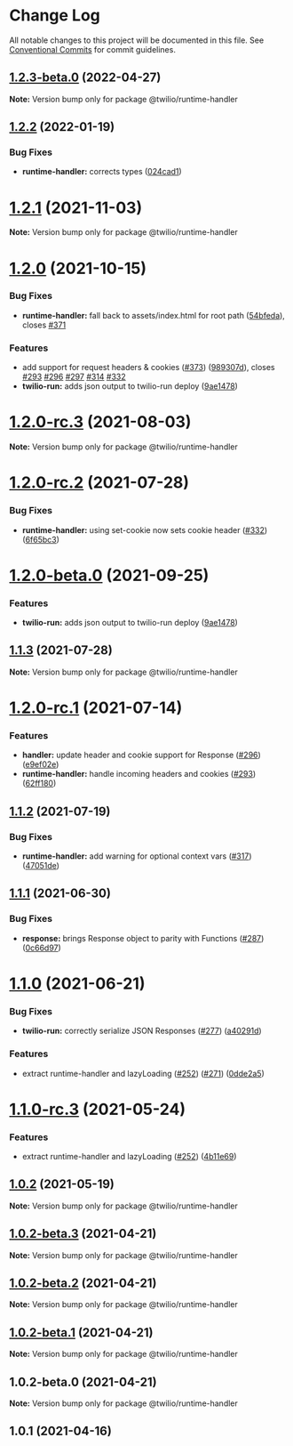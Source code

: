 # Change Log

All notable changes to this project will be documented in this file.
See [Conventional Commits](https://conventionalcommits.org) for commit guidelines.

## [1.2.3-beta.0](https://github.com/twilio-labs/serverless-toolkit/compare/@twilio/runtime-handler@1.2.2...@twilio/runtime-handler@1.2.3-beta.0) (2022-04-27)

**Note:** Version bump only for package @twilio/runtime-handler





## [1.2.2](https://github.com/twilio-labs/serverless-toolkit/compare/@twilio/runtime-handler@1.2.1...@twilio/runtime-handler@1.2.2) (2022-01-19)


### Bug Fixes

* **runtime-handler:** corrects types ([024cad1](https://github.com/twilio-labs/serverless-toolkit/commit/024cad10481a08768cbfcfeddb826bb8954d1d28))







# [1.2.1](https://github.com/twilio-labs/serverless-toolkit/compare/@twilio/runtime-handler@1.2.0...@twilio/runtime-handler@1.2.1) (2021-11-03)

**Note:** Version bump only for package @twilio/runtime-handler





# [1.2.0](https://github.com/twilio-labs/serverless-toolkit/compare/@twilio/runtime-handler@1.1.3...@twilio/runtime-handler@1.2.0) (2021-10-15)


### Bug Fixes

* **runtime-handler:** fall back to assets/index.html for root path ([54bfeda](https://github.com/twilio-labs/serverless-toolkit/commit/54bfeda7a8bf3b196888f8d2b75c89a8c362afcb)), closes [#371](https://github.com/twilio-labs/serverless-toolkit/issues/371)


### Features

* add support for request headers & cookies ([#373](https://github.com/twilio-labs/serverless-toolkit/issues/373)) ([989307d](https://github.com/twilio-labs/serverless-toolkit/commit/989307d0e73b06056ecb571958fbab39b38bfea2)), closes [#293](https://github.com/twilio-labs/serverless-toolkit/issues/293) [#296](https://github.com/twilio-labs/serverless-toolkit/issues/296) [#297](https://github.com/twilio-labs/serverless-toolkit/issues/297) [#314](https://github.com/twilio-labs/serverless-toolkit/issues/314) [#332](https://github.com/twilio-labs/serverless-toolkit/issues/332)
* **twilio-run:** adds json output to twilio-run deploy ([9ae1478](https://github.com/twilio-labs/serverless-toolkit/commit/9ae147816af85a671ed37639e83d0fa105f8ecb2))





# [1.2.0-rc.3](https://github.com/twilio-labs/serverless-toolkit/compare/@twilio/runtime-handler@1.2.0-rc.2...@twilio/runtime-handler@1.2.0-rc.3) (2021-08-03)

**Note:** Version bump only for package @twilio/runtime-handler





# [1.2.0-rc.2](https://github.com/twilio-labs/serverless-toolkit/compare/@twilio/runtime-handler@1.2.0-rc.1...@twilio/runtime-handler@1.2.0-rc.2) (2021-07-28)


### Bug Fixes

* **runtime-handler:** using set-cookie now sets cookie header ([#332](https://github.com/twilio-labs/serverless-toolkit/issues/332)) ([6f65bc3](https://github.com/twilio-labs/serverless-toolkit/commit/6f65bc3bb692b8bd0b21d932f66ae394000e51a9))


# [1.2.0-beta.0](https://github.com/twilio-labs/serverless-toolkit/compare/@twilio/runtime-handler@1.1.3...@twilio/runtime-handler@1.2.0-beta.0) (2021-09-25)


### Features

* **twilio-run:** adds json output to twilio-run deploy ([9ae1478](https://github.com/twilio-labs/serverless-toolkit/commit/9ae147816af85a671ed37639e83d0fa105f8ecb2))





## [1.1.3](https://github.com/twilio-labs/serverless-toolkit/compare/@twilio/runtime-handler@1.1.2...@twilio/runtime-handler@1.1.3) (2021-07-28)

**Note:** Version bump only for package @twilio/runtime-handler




# [1.2.0-rc.1](https://github.com/twilio-labs/serverless-toolkit/compare/@twilio/runtime-handler@1.1.1...@twilio/runtime-handler@1.2.0-rc.1) (2021-07-14)


### Features

* **handler:** update header and cookie support for Response ([#296](https://github.com/twilio-labs/serverless-toolkit/issues/296)) ([e9ef02e](https://github.com/twilio-labs/serverless-toolkit/commit/e9ef02ed9e10635623f462db6f53de3669ffaf0b))
* **runtime-handler:** handle incoming headers and cookies ([#293](https://github.com/twilio-labs/serverless-toolkit/issues/293)) ([62ff180](https://github.com/twilio-labs/serverless-toolkit/commit/62ff1801db6a121122fcd944a855ad7f038cafe4))


## [1.1.2](https://github.com/twilio-labs/serverless-toolkit/compare/@twilio/runtime-handler@1.1.1...@twilio/runtime-handler@1.1.2) (2021-07-19)


### Bug Fixes

* **runtime-handler:** add warning for optional context vars ([#317](https://github.com/twilio-labs/serverless-toolkit/issues/317)) ([47051de](https://github.com/twilio-labs/serverless-toolkit/commit/47051dec50ce477d22bc6be0f87d58950c4a1919))





## [1.1.1](https://github.com/twilio-labs/serverless-toolkit/compare/@twilio/runtime-handler@1.1.0...@twilio/runtime-handler@1.1.1) (2021-06-30)


### Bug Fixes

* **response:** brings Response object to parity with Functions ([#287](https://github.com/twilio-labs/serverless-toolkit/issues/287)) ([0c66d97](https://github.com/twilio-labs/serverless-toolkit/commit/0c66d97a344cf43b2e0c95a12e054fedecc1b027))





# [1.1.0](https://github.com/twilio-labs/serverless-toolkit/compare/@twilio/runtime-handler@1.0.2...@twilio/runtime-handler@1.1.0) (2021-06-21)


### Bug Fixes

* **twilio-run:** correctly serialize JSON Responses ([#277](https://github.com/twilio-labs/serverless-toolkit/issues/277)) ([a40291d](https://github.com/twilio-labs/serverless-toolkit/commit/a40291dd63332542eed03144ffd7b5c1bd245357))


### Features

* extract runtime-handler and lazyLoading ([#252](https://github.com/twilio-labs/serverless-toolkit/issues/252)) ([#271](https://github.com/twilio-labs/serverless-toolkit/issues/271)) ([0dde2a5](https://github.com/twilio-labs/serverless-toolkit/commit/0dde2a5a74035700e4ef6cf4b1c1189c78e2ff59))





# [1.1.0-rc.3](https://github.com/twilio-labs/serverless-toolkit/compare/@twilio/runtime-handler@1.0.2...@twilio/runtime-handler@1.1.0-rc.3) (2021-05-24)


### Features

* extract runtime-handler and lazyLoading ([#252](https://github.com/twilio-labs/serverless-toolkit/issues/252)) ([4b11e69](https://github.com/twilio-labs/serverless-toolkit/commit/4b11e693248e44a8c6db4a95cf90e79e00f7db08))





## [1.0.2](https://github.com/twilio-labs/serverless-toolkit/compare/@twilio/runtime-handler@1.0.2-beta.3...@twilio/runtime-handler@1.0.2) (2021-05-19)

**Note:** Version bump only for package @twilio/runtime-handler





## [1.0.2-beta.3](https://github.com/twilio-labs/serverless-toolkit/compare/@twilio/runtime-handler@1.0.2-beta.2...@twilio/runtime-handler@1.0.2-beta.3) (2021-04-21)

**Note:** Version bump only for package @twilio/runtime-handler





## [1.0.2-beta.2](https://github.com/twilio-labs/serverless-toolkit/compare/@twilio/runtime-handler@1.0.2-beta.1...@twilio/runtime-handler@1.0.2-beta.2) (2021-04-21)

**Note:** Version bump only for package @twilio/runtime-handler





## [1.0.2-beta.1](https://github.com/twilio-labs/serverless-toolkit/compare/@twilio/runtime-handler@1.0.2-beta.0...@twilio/runtime-handler@1.0.2-beta.1) (2021-04-21)

**Note:** Version bump only for package @twilio/runtime-handler





## 1.0.2-beta.0 (2021-04-21)

**Note:** Version bump only for package @twilio/runtime-handler





<a name="1.0.1"></a>
## 1.0.1 (2021-04-16)
